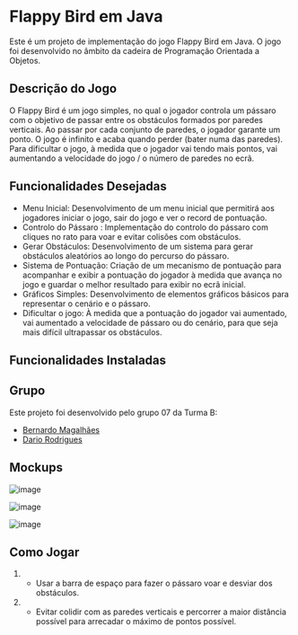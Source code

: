 
# Flappy Bird em Java

Este é um projeto de implementação do jogo Flappy Bird em Java. O jogo foi desenvolvido no âmbito da cadeira de Programação Orientada a Objetos.

## Descrição do Jogo

O Flappy Bird é um jogo simples, no qual o jogador controla um pássaro com o objetivo de passar entre os obstáculos formados por paredes verticais. Ao passar por cada conjunto de paredes, o jogador garante um ponto.
O jogo é infinito e acaba quando perder (bater numa das paredes). Para dificultar o jogo, à medida que o jogador vai tendo mais pontos, vai aumentando a velocidade do jogo / o número de paredes no ecrã.

## Funcionalidades Desejadas

- Menu Inicial: Desenvolvimento de um menu inicial que permitirá aos jogadores iniciar o jogo, sair do jogo e ver o record de pontuação.
- Controlo do Pássaro : Implementação do controlo do pássaro com cliques no rato para voar e evitar colisões com obstáculos.
- Gerar Obstáculos: Desenvolvimento de um sistema para gerar obstáculos aleatórios ao longo do percurso do pássaro.
- Sistema de Pontuação: Criação de um mecanismo de pontuação para acompanhar e exibir a pontuação do jogador à medida que avança no jogo e guardar o melhor resultado para exibir no ecrã inicial.
- Gráficos Simples: Desenvolvimento de elementos gráficos básicos para representar o cenário e o pássaro.
- Dificultar o jogo: À medida que a pontuação do jogador vai aumentado, vai aumentado a velocidade de pássaro ou do cenário, para que seja mais difícil ultrapassar os obstáculos.

## Funcionalidades Instaladas

## Grupo

Este projeto foi desenvolvido pelo grupo 07 da Turma B:

- [Bernardo Magalhães](a038819)
- [Dario Rodrigues](a038042)

## Mockups
![image](https://github.com/DarioRodrigues17/tbg07/assets/133675148/0d941a14-ade9-475d-ae1f-963421bdacce)

![image](https://github.com/DarioRodrigues17/tbg07/assets/133675148/51fea070-fe70-48de-8bcf-57fe99209499)

![image](https://github.com/DarioRodrigues17/tbg07/assets/133675148/6a9e08b8-846d-4eb5-bfdd-502b3e389e9c)








## Como Jogar

1. 
   - Usar a barra de espaço para fazer o pássaro voar e desviar dos obstáculos.
2. 
   - Evitar colidir com as paredes verticais e percorrer a maior distância possível para arrecadar o máximo de pontos possível.
